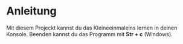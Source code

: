 # Anleitung
Mit diesem Projeckt kannst du das Kleineeinmaleins lernen in deinen Konsole.
Beenden kannst du das Programm mit **Str + c** (Windows).
